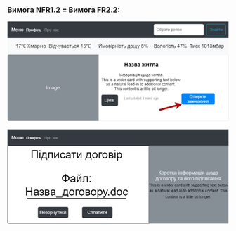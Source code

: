 ### Вимога NFR1.2 = Вимога FR2.2:

![](https://github.com/oleksandrblazhko/ai202-nezhivih/blob/ai202-nezhivih_with_laboratory_work_3/1-SoftwareRequirements/1.4-FuncNonFuncRequirements/1.4.4-NFRUserInterfaceOUTPUT/NFR2.jpg)
